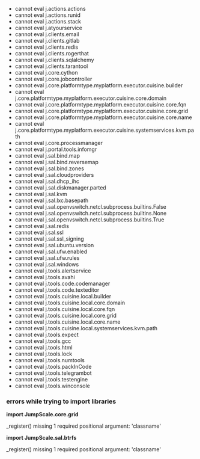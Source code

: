 * cannot eval j.actions.actions
* cannot eval j.actions.runid
* cannot eval j.actions.stack
* cannot eval j.atyourservice
* cannot eval j.clients.email
* cannot eval j.clients.gitlab
* cannot eval j.clients.redis
* cannot eval j.clients.rogerthat
* cannot eval j.clients.sqlalchemy
* cannot eval j.clients.tarantool
* cannot eval j.core.cython
* cannot eval j.core.jobcontroller
* cannot eval j.core.platformtype.myplatform.executor.cuisine.builder
* cannot eval j.core.platformtype.myplatform.executor.cuisine.core.domain
* cannot eval j.core.platformtype.myplatform.executor.cuisine.core.fqn
* cannot eval j.core.platformtype.myplatform.executor.cuisine.core.grid
* cannot eval j.core.platformtype.myplatform.executor.cuisine.core.name
* cannot eval j.core.platformtype.myplatform.executor.cuisine.systemservices.kvm.path
* cannot eval j.core.processmanager
* cannot eval j.portal.tools.infomgr
* cannot eval j.sal.bind.map
* cannot eval j.sal.bind.reversemap
* cannot eval j.sal.bind.zones
* cannot eval j.sal.cloudproviders
* cannot eval j.sal.dhcp_ihc
* cannot eval j.sal.diskmanager.parted
* cannot eval j.sal.kvm
* cannot eval j.sal.lxc.basepath
* cannot eval j.sal.openvswitch.netcl.subprocess.builtins.False
* cannot eval j.sal.openvswitch.netcl.subprocess.builtins.None
* cannot eval j.sal.openvswitch.netcl.subprocess.builtins.True
* cannot eval j.sal.redis
* cannot eval j.sal.ssl
* cannot eval j.sal.ssl_signing
* cannot eval j.sal.ubuntu.version
* cannot eval j.sal.ufw.enabled
* cannot eval j.sal.ufw.rules
* cannot eval j.sal.windows
* cannot eval j.tools.alertservice
* cannot eval j.tools.avahi
* cannot eval j.tools.code.codemanager
* cannot eval j.tools.code.texteditor
* cannot eval j.tools.cuisine.local.builder
* cannot eval j.tools.cuisine.local.core.domain
* cannot eval j.tools.cuisine.local.core.fqn
* cannot eval j.tools.cuisine.local.core.grid
* cannot eval j.tools.cuisine.local.core.name
* cannot eval j.tools.cuisine.local.systemservices.kvm.path
* cannot eval j.tools.expect
* cannot eval j.tools.gcc
* cannot eval j.tools.html
* cannot eval j.tools.lock
* cannot eval j.tools.numtools
* cannot eval j.tools.packInCode
* cannot eval j.tools.telegrambot
* cannot eval j.tools.testengine
* cannot eval j.tools.winconsole
### errors while trying to import libraries

**import JumpScale.core.grid**

_register() missing 1 required positional argument: 'classname'

**import JumpScale.sal.btrfs**

_register() missing 1 required positional argument: 'classname'

